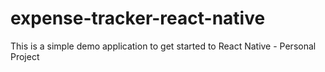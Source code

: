 # expense-tracker-react-native
This is a simple demo application to get started to React Native - Personal Project
